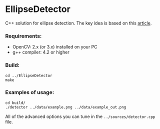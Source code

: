 # EllipseDetector
C++ solution for ellipse detection.
The key idea is based on this [article](http://ieeexplore.ieee.org/document/1048464/).

### Requirements:
* OpenCV: 2.x (or 3.x) installed on your PC
* g++ compiler: 4.2 or higher

### Build:
```
cd ../EllipseDetector
make
```

### Examples of usage:
```
cd build/
./detector ../data/example.png ../data/example_out.png
```
All of the advanced options you can tune in the `../sources/detector.cpp` file. 
